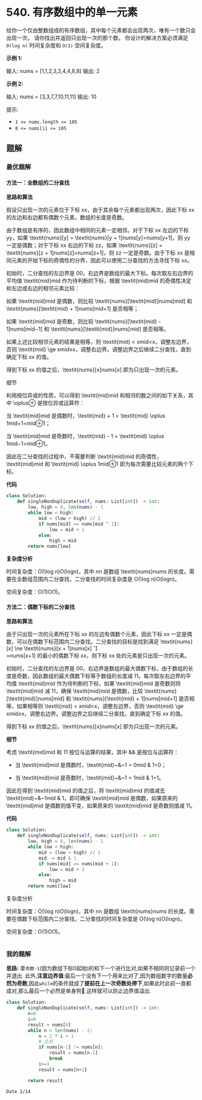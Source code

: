 # 540. 有序数组中的单一元素
给你一个仅由整数组成的有序数组，其中每个元素都会出现两次，唯有一个数只会出现一次。
请你找出并返回只出现一次的那个数。
你设计的解决方案必须满足 `O(log n)` 时间复杂度和 `O(1)` 空间复杂度。

 

**示例 1:**

输入: nums = [1,1,2,3,3,4,4,8,8]
输出: 2

**示例 2:**

输入: nums =  [3,3,7,7,10,11,11]
输出: 10
 

提示:

- `1 <= nums.length <= 105`
- `0 <= nums[i] <= 105`

## 题解

### 最优题解

#### 方法一：全数组的二分查找
**思路和算法**

假设只出现一次的元素位于下标 xx，由于其余每个元素都出现两次，因此下标 xx 的左边和右边都有偶数个元素，数组的长度是奇数。

由于数组是有序的，因此数组中相同的元素一定相邻。对于下标 xx 左边的下标 yy，如果 \textit{nums}[y] = \textit{nums}[y + 1]nums[y]=nums[y+1]，则 yy 一定是偶数；对于下标 xx 右边的下标 zz，如果 \textit{nums}[z] = \textit{nums}[z + 1]nums[z]=nums[z+1]，则 zz 一定是奇数。由于下标 xx 是相同元素的开始下标的奇偶性的分界，因此可以使用二分查找的方法寻找下标 xx。

初始时，二分查找的左边界是 00，右边界是数组的最大下标。每次取左右边界的平均值 \textit{mid}mid 作为待判断的下标，根据 \textit{mid}mid 的奇偶性决定和左边或右边的相邻元素比较：

如果 \textit{mid}mid 是偶数，则比较 \textit{nums}[\textit{mid}]nums[mid] 和 \textit{nums}[\textit{mid} + 1]nums[mid+1] 是否相等；

如果 \textit{mid}mid 是奇数，则比较 \textit{nums}[\textit{mid} - 1]nums[mid−1] 和 \textit{nums}[\textit{mid}]nums[mid] 是否相等。

如果上述比较相邻元素的结果是相等，则 \textit{mid} < xmid<x，调整左边界，否则 \textit{mid} \ge xmid≥x，调整右边界。调整边界之后继续二分查找，直到确定下标 xx 的值。

得到下标 xx 的值之后，\textit{nums}[x]nums[x] 即为只出现一次的元素。

细节

利用按位异或的性质，可以得到 \textit{mid}mid 和相邻的数之间的如下关系，其中 \oplus⊕ 是按位异或运算符：

当 \textit{mid}mid 是偶数时，\textit{mid} + 1 = \textit{mid} \oplus 1mid+1=mid⊕1；

当 \textit{mid}mid 是奇数时，\textit{mid} - 1 = \textit{mid} \oplus 1mid−1=mid⊕1。

因此在二分查找的过程中，不需要判断 \textit{mid}mid 的奇偶性，\textit{mid}mid 和 \textit{mid} \oplus 1mid⊕1 即为每次需要比较元素的两个下标。

**代码**

```python
class Solution:
    def singleNonDuplicate(self, nums: List[int]) -> int:
        low, high = 0, len(nums) - 1
        while low < high:
            mid = (low + high) // 2
            if nums[mid] == nums[mid ^ 1]:
                low = mid + 1
            else:
                high = mid
        return nums[low]
```
**复杂度分析**

时间复杂度：O(\log n)O(logn)，其中 nn 是数组 \textit{nums}nums 的长度。需要在全数组范围内二分查找，二分查找的时间复杂度是 O(\log n)O(logn)。

空间复杂度：O(1)O(1)。

#### 方法二：偶数下标的二分查找
**思路和算法**

由于只出现一次的元素所在下标 xx 的左边有偶数个元素，因此下标 xx 一定是偶数，可以在偶数下标范围内二分查找。二分查找的目标是找到满足 \textit{nums}[x] \ne \textit{nums}[x + 1]nums[x] 
	
 =nums[x+1] 的最小的偶数下标 xx，则下标 xx 处的元素是只出现一次的元素。

初始时，二分查找的左边界是 00，右边界是数组的最大偶数下标，由于数组的长度是奇数，因此数组的最大偶数下标等于数组的长度减 11。每次取左右边界的平均值 \textit{mid}mid 作为待判断的下标，如果 \textit{mid}mid 是奇数则将 \textit{mid}mid 减 11，确保 \textit{mid}mid 是偶数，比较 \textit{nums}[\textit{mid}]nums[mid] 和 \textit{nums}[\textit{mid} + 1]nums[mid+1] 是否相等，如果相等则 \textit{mid} < xmid<x，调整左边界，否则 \textit{mid} \ge xmid≥x，调整右边界。调整边界之后继续二分查找，直到确定下标 xx 的值。

得到下标 xx 的值之后，\textit{nums}[x]nums[x] 即为只出现一次的元素。

**细节**

考虑 \textit{mid}mid 和 11 按位与运算的结果，其中 \&& 是按位与运算符：

- 当 \textit{mid}mid 是偶数时，\textit{mid}~\&~1 = 0mid & 1=0；

- 当 \textit{mid}mid 是奇数时，\textit{mid}~\&~1 = 1mid & 1=1。

因此在得到 \textit{mid}mid 的值之后，将 \textit{mid}mid 的值减去 \textit{mid}~\&~1mid & 1，即可确保 \textit{mid}mid 是偶数，如果原来的 \textit{mid}mid 是偶数则值不变，如果原来的 \textit{mid}mid 是奇数则值减 11。

**代码**

```python
class Solution:
    def singleNonDuplicate(self, nums: List[int]) -> int:
        low, high = 0, len(nums) - 1
        while low < high:
            mid = (low + high) // 2
            mid -= mid & 1
            if nums[mid] == nums[mid + 1]:
                low = mid + 2
            else:
                high = mid
        return nums[low]
```

复杂度分析

时间复杂度：O(\log n)O(logn)，其中 nn 是数组 \textit{nums}nums 的长度。需要在偶数下标范围内二分查找，二分查找的时间复杂度是 O(\log n)O(logn)。

空间复杂度：O(1)O(1)。



```python
```

### 我的题解
**思路:**
拿`奇数-1`(因为数组下标0起始)的和下一个进行比对,如果不相同则记录前一个并退出.
此外,**注意边界值**:最后一个没有下一个用来比对了,因为数组数字的数量**必然为奇数**,因此`while`的条件就成了**提前在上一次奇数处停下**,如果此时此前一直都成对,那么最后一个必然是单身狗🐶.这样就可以防止边界值溢出.
```python
class Solution:
    def singleNonDuplicate(self, nums: List[int]) -> int:
        n=0
        i=0
        result = nums[0]
        while n < len(nums) - 2:
            n = 2 * i + 1
            # 比对
            if nums[n-1] != nums[n]:
                result = nums[n-1]
                break
            i+=1
            result = nums[n+1]

        return result

```
`Date 2/14`
